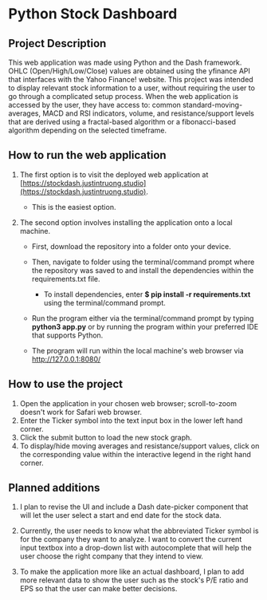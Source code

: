 # Python Stock Dashboard


## Project Description
This web application was made using Python and the Dash framework. OHLC (Open/High/Low/Close) values are obtained using the yfinance API that interfaces with the Yahoo Finance! website. This project was intended to display relevant stock information to a user, without requiring the user to go through a complicated setup process. When the web application is accessed by the user, they have access to: common standard-moving-averages, MACD and RSI indicators, volume, and resistance/support levels that are derived using a fractal-based algorithm or a fibonacci-based algorithm depending on the selected timeframe.


## How to run the web application
1. The first option is to visit the deployed web application at [https://stockdash.justintruong.studio](https://stockdash.justintruong.studio).
    - This is the easiest option.

2. The second option involves installing the application onto a local machine.
    - First, download the repository into a folder onto your device.
    - Then, navigate to folder using the terminal/command prompt where the repository was saved to and install the dependencies within the requirements.txt file.
      - To install dependencies, enter **$ pip install -r requirements.txt** using the terminal/command prompt.

    - Run the program either via the terminal/command prompt by typing **python3 app.py** or by running the program within your preferred IDE that supports Python. 
    - The program will run within the local machine's web browser via http://127.0.0.1:8080/


## How to  use the project
1. Open the application in your chosen web browser; scroll-to-zoom doesn't work for Safari web browser. 
2. Enter the Ticker symbol into the text input box in the lower left hand corner. 
3. Click the submit button to load the new stock graph.
4. To display/hide moving averages and resistance/support values, click on the corresponding value within the interactive legend in the right hand corner.



## Planned additions
1. I plan to revise the UI and include a Dash date-picker component that will let the user select a start and end date for the stock data.

2. Currently, the user needs to know what the abbreviated Ticker symbol is for the company they want to analyze. I want to convert the current input textbox into a drop-down list with autocomplete that will help the user choose the right company that they intend to view. 

3. To make the application more like an actual dashboard, I plan to add more relevant data to show the user such as the stock's P/E ratio and EPS so that the user can make better decisions.


